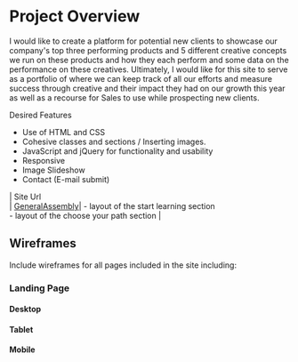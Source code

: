 # Project Overview
I would like to create a platform for potential new clients to showcase our company's top three performing products and 5 different creative concepts we run on these products and how they each perform and some data on the performance on these creatives. Ultimately, I would like for this site to serve as a portfolio of where we can keep track of all our efforts and measure success through creative and their impact they had on our growth this year as well as a recourse for Sales to use while prospecting new clients.


Desired Features 
- Use of HTML and CSS
- Cohesive classes and sections / Inserting images.
- JavaScript and jQuery for functionality and usability
- Responsive 
- Image Slideshow 
- Contact (E-mail submit) 

| Site Url        
| [GeneralAssembly](https://generalassemb.ly/gcuko)| - layout of the start learning section <br> - layout of the choose your path section | 

## Wireframes

Include wireframes for all pages included in the site including:

### Landing Page

#### Desktop

#### Tablet

#### Mobile



